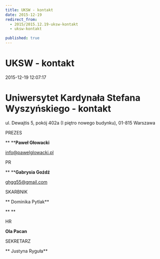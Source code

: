 ```yaml
---
title: UKSW - kontakt
date: 2015-12-19
redirect_from: 
  - 2015/2015.12.19-uksw-kontakt
  - uksw-kontakt

published: true
---
```




# UKSW - kontakt

<time>2015-12-19 12:07:17</time>


# Uniwersytet Kardynała Stefana Wyszyńskiego - kontakt

ul. Dewajtis 5, pokój 402a (I piętro nowego budynku), 01-815 Warszawa

 

PREZES


** ****Paweł Głowacki**


info@pawelglowacki.pl

PR


** ****Gabrysia Goźdź**


ghgg55@gmail.com

SKARBNIK


** Dominika Pytlak**


** **


HR


**Ola Pacan**


SEKRETARZ


** Justyna Ryguła**


<!--{{json:{"created_date":"2015-12-19 12:07:17","publish_down":"0000-00-00 00:00:00","id":"5448"}}}-->